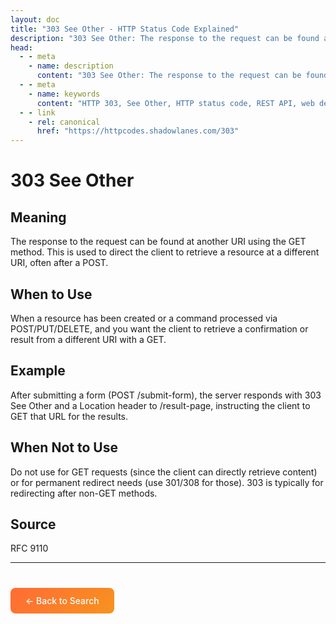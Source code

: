 ```yaml
---
layout: doc
title: "303 See Other - HTTP Status Code Explained"
description: "303 See Other: The response to the request can be found at another URI using the GET method. This is used to direct the client to retrieve a resource at a di..."
head:
  - - meta
    - name: description
      content: "303 See Other: The response to the request can be found at another URI using the GET method. This is used to direct the client to retrieve a resource at a di..."
  - - meta
    - name: keywords
      content: "HTTP 303, See Other, HTTP status code, REST API, web development"
  - - link
    - rel: canonical
      href: "https://httpcodes.shadowlanes.com/303"
---
```


# 303 See Other

## Meaning

The response to the request can be found at another URI using the GET method. This is used to direct the client to retrieve a resource at a different URI, often after a POST.

## When to Use

When a resource has been created or a command processed via POST/PUT/DELETE, and you want the client to retrieve a confirmation or result from a different URI with a GET.

## Example

After submitting a form (POST /submit-form), the server responds with 303 See Other and a Location header to /result-page, instructing the client to GET that URL for the results.

## When Not to Use

Do not use for GET requests (since the client can directly retrieve content) or for permanent redirect needs (use 301/308 for those). 303 is typically for redirecting after non-GET methods.

## Source

RFC 9110

---

<div style="margin-top: 40px;">
  <a href="/" style="display: inline-block; padding: 12px 24px; background: linear-gradient(135deg, #ff6b35, #f7931e); color: white; text-decoration: none; border-radius: 8px; font-weight: 500;">← Back to Search</a>
</div>
